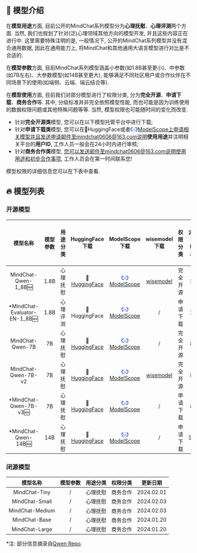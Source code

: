 ## 👏 模型介绍

在**模型用途**方面, 目前公开的MindChat系列模型分为**心理抚慰**、**心理评测**两个方面. 当然, 我们也规划了针对(泛)心理领域其他方向的模型开发, 并且这些内容正在进行中. 这里需要特殊注明的是, 一般情况下, 公开的MindChat系列模型并没有混合通用数据, 因此在通用能力上, 将MindChat和其他通用大语言模型进行对比是不合适的.

在**模型参数**方面, 目前MindChat系列模型涵盖小参数(如1.8B甚至更小)、中参数(如7B左右)、大参数模型(如14B甚至更大), 能够满足不同社区用户或合作伙伴在不同场景下的使用(如端侧、云端、端云结合等). 

在**模型使用**方面, 目前我们对部分模型进行了权限分类, 分为**完全开源**、**申请下载**、**商务合作**等. 其中, 分级标准并非完全依照模型性能, 而也可能是因为训练使用的数据权限问题或其他特殊问题等等. 当然, 模型权限也可能随时间的变化而改变. 

* 针对**完全开源类**模型, 您可以在以下模型托管平台中进行下载; 
* 针对**申请下载类**模型, 您可以在🤗HuggingFace或者<img src="../assets/image/modelscope_logo.png" width="20px" />ModelScope上申请相关模型并且发送申请邮件至mindchat0606@163.com说明**使用用途**并注明相关平台的**用户ID**, 工作人员一般会在24小时内进行审核; 
* 针对**商务合作类**模型, 您可以发送邮件至mindchat0606@163.com说明使用用途和初步合作事项, 工作人员会在第一时间联系您!  

模型权限的详细信息您可以在下表中查看.

## 🔥 模型列表

### 开源模型

| 模型名称 | 模型参数 | 用途分类 | HuggingFace 下载 | ModelScope 下载 | wisemodel 下载 | 权限分类 | 生成2048个token的最小显存占用 | 公开日期 |
| :----: | :----: | :----: | :----: | :----: | :----: | :----: | :----: | :----: |
| MindChat-Qwen-1_8B🆕 | 1.8B | 心理抚慰 | 🤗[HuggingFace](https://huggingface.co/X-D-Lab/MindChat-Qwen-1_8B) | [<img src="../assets/image/modelscope_logo.png" width="20px" />ModelScope](https://modelscope.cn/models/X-D-Lab/MindChat-Qwen-1_8B/summary) | [wisemodel](https://wisemodel.cn/models/X-D-Lab/MindChat-Qwen-1_8B) | 完全开源 | 2.9GB | 2024.01.01 |
| *MindChat-Evaluator-EN-1_8B🆕 | 1.8B | 心理评测 | 🤗HuggingFace | [<img src="../assets/image/modelscope_logo.png" width="20px" />ModelScope](https://modelscope.cn/models/X-D-Lab/MindChat-Qwen-1_8B/summary) | / | 申请下载 | 2.9GB | 2024.01.08 |
| MindChat-Qwen-7B | 7B | 心理抚慰 | 🤗[HuggingFace](https://huggingface.co/X-D-Lab/MindChat-Qwen-7B) | [<img src="../assets/image/modelscope_logo.png" width="20px" />ModelScope](https://modelscope.cn/models/X-D-Lab/MindChat-Qwen-7B/summary) | / | 完全开源 | 8.2GB | 2023.08.05 |
| MindChat-Qwen-7B-v2 | 7B | 心理抚慰 | 🤗[HuggingFace](https://huggingface.co/X-D-Lab/MindChat-Qwen-7B-v2) | [<img src="../assets/image/modelscope_logo.png" width="20px" />ModelScope](https://modelscope.cn/models/X-D-Lab/MindChat-Qwen-7B-v2/summary) | [wisemodel](https://wisemodel.cn/models/X-D-Lab/MindChat) | 完全开源 | 8.2GB | 2023.09.04 |
| *MindChat-Qwen-7B-v3🆕 | 7B | 心理抚慰 | 🤗[HuggingFace](https://huggingface.co/X-D-Lab/MindChat-Qwen-7B-v3) | [<img src="../assets/image/modelscope_logo.png" width="20px" />ModelScope](https://modelscope.cn/models/X-D-Lab/MindChat-Qwen-7B-v3/summary) | / | 申请下载 | 8.2GB | 2024.01.05 |
| *MindChat-Qwen-14B🆕 | 14B | 心理抚慰 | 🤗[HuggingFace](https://huggingface.co/X-D-Lab/MindChat-Qwen-14B) | [<img src="../assets/image/modelscope_logo.png" width="20px" />ModelScope](https://modelscope.cn/models/X-D-Lab/MindChat-Qwen-14B/summary) | / | 申请下载 | 13.0GB | 2024.01.13 |

### 闭源模型

| 模型名称 | 模型参数 | 用途分类 | 权限分类 | 更新日期 |
| :----: | :----: | :----: | :----: | :----: |
| MindChat-Tiny | / | 心理抚慰 | 商务合作 | 2024.02.01 |
| MindChat-Small | / | 心理抚慰 | 商务合作 | 2024.02.03 |
| MindChat-Medium | / | 心理抚慰 | 商务合作 | 2024.02.03 |
| MindChat-Base | / | 心理抚慰 | 商务合作 | 2024.01.20 |
| MindChat-Large | / | 心理抚慰 | 商务合作 | 2024.01.20 |

*注: 部分信息摘录自[Qwen Repo](https://github.com/QwenLM/Qwen).
